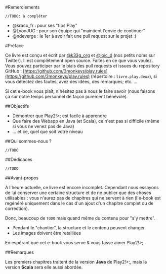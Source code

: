 #Remerciements

	//TODO: à compléter

- @kraco_fr : pour ses "tips Play"
- @LyonJUG : pour son équipe qui "maintient l'envie de continuer"
- @ndeverge : le 1er à avoir fait une pull request sur le projet :)

#Préface

Ce livre est conçu et écrit par [@k33g_org](http://www.twitter.com/k33g_org) et [@loic_d](http://www.twitter.com/loic_d) (nos petits noms sur Twitter).
Il est complètement open source. Faites en ce que vous voulez. Vous pouvez participer par le biais des pull requests et issues du repository GitHub : [https://github.com/3monkeys/play.rules](https://github.com/3monkeys/play.rules) (répertoire : `livre.play.deux`), si vous détectez des fautes, avez des idées, des remarques; etc. ... 

Si cet e-book vous plaît, n'hésitez pas à nous le faire savoir (nous faisons ça sur notre temps personnel de façon purement bénévole).




##Objectifs

- Démontrer que Play2!>; est facile à apprendre
- Que faire des Webapp en Java (et Scala), ce n'est pas si difficile (même si vous ne venez pas de Java)
- ... et ce, quel que soit votre niveau

##Qui sommes-nous ?

	//TODO

##Dédicaces

	//TODO

##Avant-propos

A l'heure actuelle, ce livre est encore incomplet. Cependant nous essayons de lui conserver une certaine structure et de ne publier que des choses utilisables : vous n'aurez pas de chapitres qui ne servent à rien (l'e-book est regénéré uniquement dans le cas d'un ajout d'un chapitre complet ou de correction). 

Donc, beaucoup de `TODO` mais quand même du contenu pour "s'y mettre".

- Pendant le "chantier", la structure et le contenu peuvent changer.
- Les images doivent être retaillées

En espérant que cet e-book vous serve & vous fasse aimer Play2!>;.

##Remarques 

Les premiers chapitres traitent de la version **Java** de Play2!>;, mais la version **Scala** sera elle aussi abordée.

